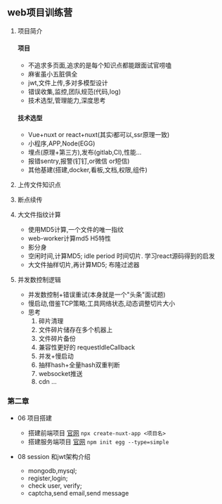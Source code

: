 ## web项目训练营

1. 项目简介

    #### 项目
    - 不追求多页面,追求的是每个知识点都能跟面试官唠嗑
    - 麻雀虽小五脏俱全
    - jwt,文件上传,多对多模型设计
    - 错误收集,监控,团队规范(代码,log)
    - 技术选型,管理能力,深度思考

    #### 技术选型
    - Vue+nuxt or react+nuxt(其实i都可以,ssr原理一致)
    - 小程序,APP,Node(EGG)
    - 埋点(原理+第三方),发布(gitlab,CI),性能...
    - 报错sentry,报警(钉钉,or微信 or短信)
    - 其他基建(搭建,docker,看板,文档,权限,组件)

2. 上传文件知识点
3. 断点续传
4. 大文件指纹计算
    
    - 使用MD5计算,一个文件的唯一指纹
    - web-worker计算md5 H5特性
    - 影分身
    - 空闲时间,计算MD5; idle period 时间切片. 学习react源码得到的启发
    - 大文件抽样切片,再计算MD5; 布隆过滤器
    
5. 并发数控制逻辑
    - 并发数控制+错误重试(本身就是一个"头条"面试题)
    - 慢启动,借鉴TCP策略;工具网络状态,动态调整切片大小
    - 思考
        1. 碎片清理
        2. 文件碎片储存在多个机器上
        3. 文件碎片备份
        4. 兼容性更好的 requestIdleCallback
        5. 并发+慢启动
        6. 抽样hash+全量hash双重判断
        7. websocket推送
        8. cdn ...
    
### 第二章 

- 06 项目搭建
    - 搭建前端项目 [官网](https://zh.nuxtjs.org/) `npx create-nuxt-app <项目名>`
    - 搭建服务端项目 [官网](https://eggjs.org/zh-cn/) `npm init egg --type=simple`

- 08 session 和jwt架构介绍
    - mongodb,mysql; 
    - register,login;
    - check user, verify;
    - captcha,send email,send message
   


